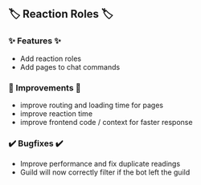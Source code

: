 ## 🏷️ Reaction Roles 🏷️

### **✨ Features ✨**

* Add reaction roles
* Add pages to chat commands

### **🔨 Improvements 🔨**

* improve routing and loading time for pages
* improve reaction time
* improve frontend code / context for faster response

### **✔️ Bugfixes ✔️**

* Improve performance and fix duplicate readings
* Guild will now correctly filter if the bot left the guild